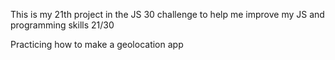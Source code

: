 This is my 21th project in the JS 30 challenge to help me improve my JS and programming skills 21/30

Practicing how to make a geolocation app
